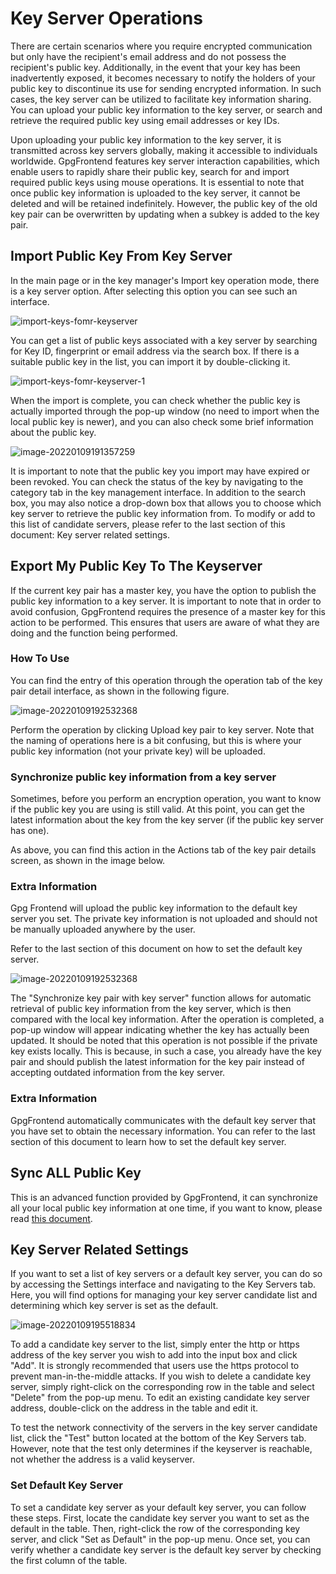 # Key Server Operations

There are certain scenarios where you require encrypted communication but only
have the recipient's email address and do not possess the recipient's public
key. Additionally, in the event that your key has been inadvertently exposed, it
becomes necessary to notify the holders of your public key to discontinue its
use for sending encrypted information. In such cases, the key server can be
utilized to facilitate key information sharing. You can upload your public key
information to the key server, or search and retrieve the required public key
using email addresses or key IDs.

Upon uploading your public key information to the key server, it is transmitted
across key servers globally, making it accessible to individuals worldwide.
GpgFrontend features key server interaction capabilities, which enable users to
rapidly share their public key, search for and import required public keys using
mouse operations. It is essential to note that once public key information is
uploaded to the key server, it cannot be deleted and will be retained
indefinitely. However, the public key of the old key pair can be overwritten by
updating when a subkey is added to the key pair.

## Import Public Key From Key Server

In the main page or in the key manager's Import key operation mode, there is a
key server option. After selecting this option you can see such an interface.

![import-keys-fomr-keyserver](_media/key-server-operations/import-keys-fomr-keyserver.png)

You can get a list of public keys associated with a key server by searching for
Key ID, fingerprint or email address via the search box. If there is a suitable
public key in the list, you can import it by double-clicking it.

![import-keys-fomr-keyserver-1](_media/key-server-operations/import-keys-fomr-keyserver-1.png)

When the import is complete, you can check whether the public key is actually
imported through the pop-up window (no need to import when the local public key
is newer), and you can also check some brief information about the public key.

![image-20220109191357259](_media/key-server-operations/image-20220109191357259.png)

It is important to note that the public key you import may have expired or been
revoked. You can check the status of the key by navigating to the category tab
in the key management interface. In addition to the search box, you may also
notice a drop-down box that allows you to choose which key server to retrieve
the public key information from. To modify or add to this list of candidate
servers, please refer to the last section of this document: Key server related
settings.

## Export My Public Key To The Keyserver

If the current key pair has a master key, you have the option to publish the
public key information to a key server. It is important to note that in order to
avoid confusion, GpgFrontend requires the presence of a master key for this
action to be performed. This ensures that users are aware of what they are doing
and the function being performed.

### How To Use

You can find the entry of this operation through the operation tab of the key
pair detail interface, as shown in the following figure.

![image-20220109192532368](_media/key-server-operations/image-20220109192532368.png)

Perform the operation by clicking Upload key pair to key server. Note that the
naming of operations here is a bit confusing, but this is where your public key
information (not your private key) will be uploaded.

### Synchronize public key information from a key server

Sometimes, before you perform an encryption operation, you want to know if the
public key you are using is still valid. At this point, you can get the latest
information about the key from the key server (if the public key server has
one).

As above, you can find this action in the Actions tab of the key pair details
screen, as shown in the image below.

### Extra Information

Gpg Frontend will upload the public key information to the default key server
you set. The private key information is not uploaded and should not be manually
uploaded anywhere by the user.

Refer to the last section of this document on how to set the default key server.

![image-20220109192532368](_media/key-server-operations/image-20220109192532368.png)

The "Synchronize key pair with key server" function allows for automatic
retrieval of public key information from the key server, which is then compared
with the local key information. After the operation is completed, a pop-up
window will appear indicating whether the key has actually been updated. It
should be noted that this operation is not possible if the private key exists
locally. This is because, in such a case, you already have the key pair and
should publish the latest information for the key pair instead of accepting
outdated information from the key server.

### Extra Information

GpgFrontend automatically communicates with the default key server that you have
set to obtain the necessary information. You can refer to the last section of
this document to learn how to set the default key server.

## Sync ALL Public Key

This is an advanced function provided by GpgFrontend, it can synchronize all
your local public key information at one time, if you want to know, please read
[this document](../features/sync-all-public-keys.md).

## Key Server Related Settings

If you want to set a list of key servers or a default key server, you can do so
by accessing the Settings interface and navigating to the Key Servers tab. Here,
you will find options for managing your key server candidate list and
determining which key server is set as the default.

![image-20220109195518834](_media/key-server-operations/image-20220109195518834.png)

To add a candidate key server to the list, simply enter the http or https
address of the key server you wish to add into the input box and click "Add". It
is strongly recommended that users use the https protocol to prevent
man-in-the-middle attacks. If you wish to delete a candidate key server, simply
right-click on the corresponding row in the table and select "Delete" from the
pop-up menu. To edit an existing candidate key server address, double-click on
the address in the table and edit it.

To test the network connectivity of the servers in the key server candidate
list, click the "Test" button located at the bottom of the Key Servers tab.
However, note that the test only determines if the keyserver is reachable, not
whether the address is a valid keyserver.

### Set Default Key Server

To set a candidate key server as your default key server, you can follow these
steps. First, locate the candidate key server you want to set as the default in
the table. Then, right-click the row of the corresponding key server, and click
"Set as Default" in the pop-up menu. Once set, you can verify whether a
candidate key server is the default key server by checking the first column of
the table.